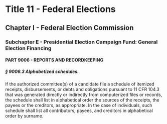 
# Title 11 - Federal Elections
## Chapter I - Federal Election Commission
### Subchapter E - Presidential Election Campaign Fund: General Election Financing
#### PART 9006 - REPORTS AND RECORDKEEPING
##### § 9006.3 Alphabetized schedules.

If the authorized committee(s) of a candidate file a schedule of itemized receipts, disbursements, or debts and obligations pursuant to 11 CFR 104.3 that was generated directly or indirectly from computerized files or records, the schedule shall list in alphabetical order the sources of the receipts, the payees or the creditors, as appropriate. In the case of individuals, such schedule shall list all contributors, payees, and creditors in alphabetical order by surname.
